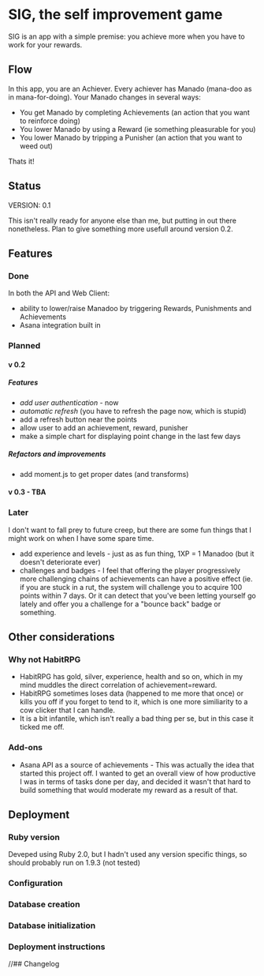 # SIG, the self improvement game

SIG is an app with a simple premise: you achieve more when you have to work for your rewards.

## Flow

In this app, you are an Achiever. Every achiever has Manado (mana-doo as in mana-for-doing). 
Your Manado changes in several ways:

 * You get Manado by completing Achievements (an action that you want to 
   reinforce doing)
 * You lower Manado by using a Reward (ie something pleasurable for you)
 * You lower Manado by tripping a Punisher (an action that you want to weed out)

Thats it!

## Status 

VERSION: 0.1

This isn't really ready for anyone else than me, but putting in out there nonetheless. Plan
to give something more usefull around version 0.2.

## Features

### Done

In both the API and Web Client:

 * ability to lower/raise Manadoo by triggering Rewards, Punishments 
   and Achievements
 * Asana integration built in

### Planned

#### v 0.2
  
##### Features

 * *add user authentication* - now 
 * *automatic refresh* (you have to refresh the page now, which is stupid)
 * add a refresh button near the points 
 * allow user to add an achievement, reward, punisher
 * make a simple chart for displaying point change in the last few days

##### Refactors and improvements

 * add moment.js to get proper dates (and transforms)

#### v 0.3 - TBA 

### Later

I don't want to fall prey to future creep, but there are some fun things that I might work on when I have some spare time.

 * add experience and levels - just as as fun thing, 1XP = 1 Manadoo 
   (but it doesn't deteriorate ever)
 * challenges and badges - I feel that offering the player progressively
   more challenging chains of achievements can have a positive effect 
   (ie. if you are stuck in a rut, the system will challenge you to acquire 
   100 points within 7 days.  Or it can detect that you've been letting yourself    go lately and offer you a challenge for a "bounce back" badge or something.

## Other considerations

### Why not HabitRPG

 * HabitRPG has gold, silver, experience, health and so on, which in my mind 
   muddles the direct correlation of achievement=reward. 
 * HabitRPG sometimes loses data (happened to me more that once) 
   or kills you off if you forget to tend to it, which is one more similiarity 
   to a cow clicker that I can handle.
 * It is a bit infantile, which isn't really a bad thing per se, but in 
   this case it ticked me off.

### Add-ons 
 
 * Asana API as a source of achievements - This was actually the idea that 
   started this project off. I wanted to get an overall view of how productive
   I was in terms of tasks done per day, and decided it wasn't that hard to 
   build something that would moderate my reward as a result of that.

## Deployment

### Ruby version

Deveped using Ruby 2.0, but I hadn't used any version specific things, so should probably run on 1.9.3 (not tested)

### Configuration

### Database creation

### Database initialization

### Deployment instructions

//## Changelog


